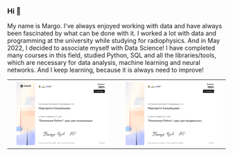 ### Hi 👋

My name is Margo.
I've always enjoyed working with data and have always been fascinated by what can be done with it. I worked a lot with data and programming at the university while studying for radiophysics. And in May 2022, I decided to associate myself with Data Science! I have completed many courses in this field, studied Python, SQL and all the libraries/tools, which are necessary for data analysis, machine learning and neural networks. And I keep learning, because it is always need to improve!

<table>
<tr>
<td align="center"><a href="https://stepik.org/cert/1523878"><img src="./diplomas/stepik-certificate-58852-c33dab6-1.png" width="90%"/></a></td>
<td align="center"><a href="https://stepik.org/cert/1586561"><img src="./diplomas/stepik-certificate-68343-ea331b7-1.png" width="90%"/></a></td>
</tr>
<tr>

